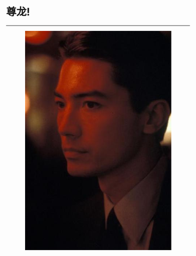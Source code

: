 <html>
  <head>
    <meta content="charset=utf-8"/>
    <meta charset="utf-8">
    <title>"试试"</title>
   </head>
  <body>
    <h1 align=""center">尊龙!</h1>
    <hr>
    <center><img src="86d6277f9e2f07083a51e208e024b899a901f266.jpeg"/></center>
    </body>
    </html>                                                               
